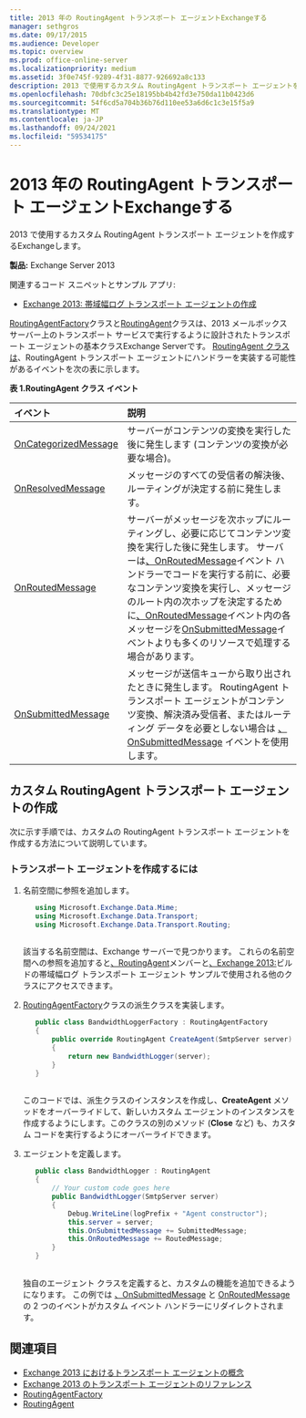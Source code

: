 ```yaml
---
title: 2013 年の RoutingAgent トランスポート エージェントExchangeする
manager: sethgros
ms.date: 09/17/2015
ms.audience: Developer
ms.topic: overview
ms.prod: office-online-server
ms.localizationpriority: medium
ms.assetid: 3f0e745f-9289-4f31-8877-926692a8c133
description: 2013 で使用するカスタム RoutingAgent トランスポート エージェントを作成するExchangeします。
ms.openlocfilehash: 70dbfc3c25e18195bb4b42fd3e750da11b0423d6
ms.sourcegitcommit: 54f6cd5a704b36b76d110ee53a6d6c1c3e15f5a9
ms.translationtype: MT
ms.contentlocale: ja-JP
ms.lasthandoff: 09/24/2021
ms.locfileid: "59534175"
---
```

# <a name="create-a-routingagent-transport-agent-for-exchange-2013"></a>2013 年の RoutingAgent トランスポート エージェントExchangeする

2013 で使用するカスタム RoutingAgent トランスポート エージェントを作成するExchangeします。
  
**製品:** Exchange Server 2013
  
関連するコード スニペットとサンプル アプリ:

- [Exchange 2013: 帯域幅ログ トランスポート エージェントの作成](https://code.msdn.microsoft.com/Exchange/Exchange-2013-Build-a-d61a4aaa)
  
[RoutingAgentFactory](https://msdn.microsoft.com/library/Microsoft.Exchange.Data.Transport.Routing.RoutingAgentFactory.aspx)クラスと[RoutingAgent](https://msdn.microsoft.com/library/Microsoft.Exchange.Data.Transport.Routing.RoutingAgent.aspx)クラスは、2013 メールボックス サーバー上のトランスポート サービスで実行するように設計されたトランスポート エージェントの基本クラスExchange Serverです。 [RoutingAgent クラスは](https://msdn.microsoft.com/library/Microsoft.Exchange.Data.Transport.Routing.RoutingAgent.aspx)、RoutingAgent トランスポート エージェントにハンドラーを実装する可能性があるイベントを次の表に示します。 
  
**表 1.RoutingAgent クラス イベント**

|**イベント**|**説明**|
|:-----|:-----|
|[OnCategorizedMessage](https://msdn.microsoft.com/library/Microsoft.Exchange.Data.Transport.Routing.RoutingAgent.OnCategorizedMessage.aspx) <br/> |サーバーがコンテンツの変換を実行した後に発生します (コンテンツの変換が必要な場合)。  <br/> |
|[OnResolvedMessage](https://msdn.microsoft.com/library/Microsoft.Exchange.Data.Transport.Routing.RoutingAgent.OnResolvedMessage.aspx) <br/> |メッセージのすべての受信者の解決後、ルーティングが決定する前に発生します。  <br/> |
|[OnRoutedMessage](https://msdn.microsoft.com/library/Microsoft.Exchange.Data.Transport.Routing.RoutingAgent.OnRoutedMessage.aspx) <br/> |サーバーがメッセージを次ホップにルーティングし、必要に応じてコンテンツ変換を実行した後に発生します。 サーバーは[、OnRoutedMessage](https://msdn.microsoft.com/library/Microsoft.Exchange.Data.Transport.Routing.RoutingAgent.OnRoutedMessage.aspx)イベント ハンドラーでコードを実行する前に、必要なコンテンツ変換を実行し、メッセージのルート内の次ホップを決定するために[、OnRoutedMessage](https://msdn.microsoft.com/library/Microsoft.Exchange.Data.Transport.Routing.RoutingAgent.OnRoutedMessage.aspx)イベント内の各メッセージを[OnSubmittedMessage](https://msdn.microsoft.com/library/Microsoft.Exchange.Data.Transport.Routing.RoutingAgent.OnSubmittedMessage.aspx)イベントよりも多くのリソースで処理する場合があります。  <br/> |
|[OnSubmittedMessage](https://msdn.microsoft.com/library/Microsoft.Exchange.Data.Transport.Routing.RoutingAgent.OnSubmittedMessage.aspx) <br/> |メッセージが送信キューから取り出されたときに発生します。 RoutingAgent トランスポート エージェントがコンテンツ変換、解決済み受信者、またはルーティング データを必要としない場合は [、OnSubmittedMessage](https://msdn.microsoft.com/library/Microsoft.Exchange.Data.Transport.Routing.RoutingAgent.OnSubmittedMessage.aspx) イベントを使用します。  <br/> |
   
## <a name="creating-a-custom-routingagent-transport-agent"></a>カスタム RoutingAgent トランスポート エージェントの作成

次に示す手順では、カスタムの RoutingAgent トランスポート エージェントを作成する方法について説明しています。 
  
### <a name="to-create-the-transport-agent"></a>トランスポート エージェントを作成するには

1. 名前空間に参照を追加します。
    
   ```cs
      using Microsoft.Exchange.Data.Mime;
      using Microsoft.Exchange.Data.Transport;
      using Microsoft.Exchange.Data.Transport.Routing;
  
   ```

   該当する名前空間は、Exchange サーバーで見つかります。 これらの名前空間への参照を追加すると[、RoutingAgent](https://msdn.microsoft.com/library/Microsoft.Exchange.Data.Transport.Routing.RoutingAgent.aspx)メンバーと[、Exchange 2013:](https://code.msdn.microsoft.com/Exchange/Exchange-2013-Build-a-d61a4aaa)ビルドの帯域幅ログ トランスポート エージェント サンプルで使用される他のクラスにアクセスできます。 
    
2. [RoutingAgentFactory](https://msdn.microsoft.com/library/Microsoft.Exchange.Data.Transport.Routing.RoutingAgentFactory.aspx)クラスの派生クラスを実装します。 
    
   ```cs
      public class BandwidthLoggerFactory : RoutingAgentFactory
      {
          public override RoutingAgent CreateAgent(SmtpServer server)
          {
              return new BandwidthLogger(server);
          }
      }
  
   ```

   このコードでは、派生クラスのインスタンスを作成し、**CreateAgent** メソッドをオーバーライドして、新しいカスタム エージェントのインスタンスを作成するようにします。このクラスの別のメソッド (**Close** など) も、カスタム コードを実行するようにオーバーライドできます。 
    
3. エージェントを定義します。
    
   ```cs
      public class BandwidthLogger : RoutingAgent
      {
          // Your custom code goes here
          public BandwidthLogger(SmtpServer server)
          {
              Debug.WriteLine(logPrefix + "Agent constructor");
              this.server = server;
              this.OnSubmittedMessage += SubmittedMessage;
              this.OnRoutedMessage += RoutedMessage;
          }
      }
  
   ```

   独自のエージェント クラスを定義すると、カスタムの機能を追加できるようになります。 この例では [、OnSubmittedMessage](https://msdn.microsoft.com/library/Microsoft.Exchange.Data.Transport.Routing.RoutingAgent.OnSubmittedMessage.aspx) と [OnRoutedMessage](https://msdn.microsoft.com/library/Microsoft.Exchange.Data.Transport.Routing.RoutingAgent.OnRoutedMessage.aspx)の 2 つのイベントがカスタム イベント ハンドラーにリダイレクトされます。 
    
## <a name="see-also"></a>関連項目

- [Exchange 2013 におけるトランスポート エージェントの概念](transport-agent-concepts-in-exchange-2013.md)    
- [Exchange 2013 のトランスポート エージェントのリファレンス](transport-agent-reference-for-exchange-2013.md)    
- [RoutingAgentFactory](https://msdn.microsoft.com/library/Microsoft.Exchange.Data.Transport.Routing.RoutingAgentFactory.aspx)    
- [RoutingAgent](https://msdn.microsoft.com/library/Microsoft.Exchange.Data.Transport.Routing.RoutingAgent.aspx)
    

